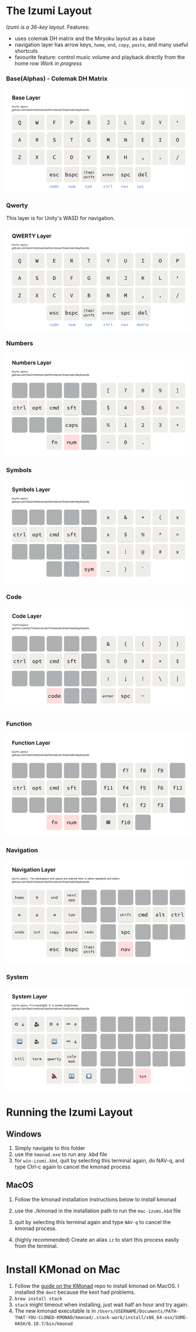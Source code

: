 # The Izumi Layout

*Izumi is a 36-key layout.* Features: 
- uses colemak DH matrix and the Miryoku layout as a base
- navigation layer has arrow keys, `home`, `end`, `copy`, `paste`, and many useful shortcuts
- favourite feature: control music volume and playback directly from the home row
*Work in progress*


### Base(Alphas) - Colemak DH Matrix

![base](./imgs/base.png)

### Qwerty

This layer is for Unity's WASD for navigation. 

![qwerty](./imgs/qwerty.png)

### Numbers

![num](./imgs/num.png)

### Symbols

![sym](./imgs/sym.png)

### Code

![code](./imgs/code.png)

### Function

![func](./imgs/fn.png)

### Navigation

![nav](./imgs/nav.png)

### System

![system](./imgs/sys.png)

# Running the Izumi Layout

## Windows
1. Simply navigate to this folder
2. use the `kmonad.exe` to run any .kbd file
3. for `win-izumi.kbd`, quit by selecting this terminal again, do NAV-q, and type Ctrl-c again to cancel the kmonad process

## MacOS
1. Follow the kmonad installation instructions below to install kmonad 
2. use the ./kmonad in the installation path to run the `mac-izumi.kbd` file
3. quit by selecting this terminal again and type `NAV-q` to cancel the kmonad process.  

4. (highly recommended) Create an alias `iz` to start this process easily from the terminal.

# Install KMonad on Mac
1. Follow the [guide on the KMonad](https://github.com/kmonad/kmonad/blob/master/doc/installation.md#installing-the-dext) repo to install kmonad on MacOS. I installed the `dext` because the kext had problems.
2. `brew install stack` 
3. `stack` might timeout when installing, just wait half an hour and try again.
4. The new kmonad executable is in `/Users/USERNAME/Documents/PATH-THAT-YOU-CLONED-KMONAD/kmonad/.stack-work/install/x86_64-osx/SOME-HASH/8.10.7/bin/kmonad`

